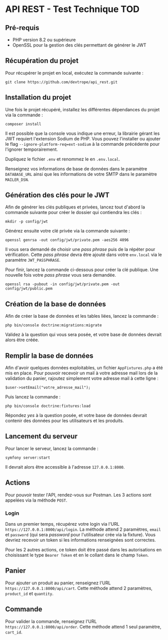 # API REST - Test Technique TOD

## Pré-requis

- PHP version 8.2 ou supérieure
- OpenSSL pour la gestion des clés permettant de générer le JWT

## Récupération du projet

Pour récupérer le projet en local, exécutez la commande suivante :

```
git clone https://github.com/devtrope/api_rest.git
```

## Installation du projet

Une fois le projet récupéré, installez les différentes dépendances du projet via la commande :

```
composer install
```

Il est possible que la console vous indique une erreur, la librairie gérant les JWT requiert l'extension Sodium de PHP. Vous pouvez l'installer ou ajouter le flag `--ignore-platform-req=ext-sodium` à la commande précédente pour l'ignorer temporairement.  

Dupliquez le fichier `.env` et renommez le en `.env.local`.

Renseignez vos informations de base de données dans le paramètre `DATABASE_URL` ainsi que les informations de votre SMTP dans le paramètre `MAILER_DSN`.

## Génération des clés pour le JWT

Afin de générer les clés publiques et privées, lancez tout d'abord la commande suivante pour créer le dossier qui contiendra les clés : 

```
mkdir -p config/jwt
```

Générez ensuite votre clé privée via la commande suivante :

```
openssl genrsa -out config/jwt/private.pem -aes256 4096
```

Il vous sera demandé de choisir une *pass phrase* puis de la répéter pour vérification. Cette *pass phrase* devra être ajouté dans votre `env.local` via le paramètre `JWT_PASSPHRASE`.

Pour finir, lancez la commande ci-dessous pour créer la clé publique. Une nouvelle fois votre *pass phrase* vous sera demandée.

```
openssl rsa -pubout -in config/jwt/private.pem -out config/jwt/public.pem
```

## Création de la base de données

Afin de créer la base de données et les tables liées, lancez la commande :

```
php bin/console doctrine:migrations:migrate
```

Validez à la question qui vous sera posée, et votre base de données devrait alors être créée.

## Remplir la base de données

Afin d'avoir quelques données exploitables, un fichier `AppFixtures.php` a été mis en place. Pour pouvoir recevoir un mail à votre adresse mail lors de la validation du panier, rajoutez simplement votre adresse mail à cette ligne :

```
$user->setEmail("votre_adresse_mail");
```

Puis lancez la commande :

```
php bin/console doctrine:fixtures:load
```

Répondez *yes* à la question posée, et votre base de données devrait contenir des données pour les utilisateurs et les produits.

## Lancement du serveur

Pour lancer le serveur, lancez la commande : 

```
symfony server:start
```

Il devrait alors être accessible à l'adresse `127.0.0.1:8000`.

## Actions

Pour pouvoir tester l'API, rendez-vous sur Postman. Les 3 actions sont appelées via la méthode `POST`.

### Login

Dans un premier temps, récupérez votre login via l'URL `https://127.0.0.1:8000/api/login`. La méthode attend 2 paramètres, `email` et `password` (qui sera *password* pour l'utilisateur crée via la fixture).
Vous devriez recevoir un token si les informations renseignées sont correctes.

Pour les 2 autres actions, ce token doit être passé dans les autorisations en choisissant le type `Bearer Token` et en le collant dans le champ `Token`.

## Panier

Pour ajouter un produit au panier, renseignez l'URL `https://127.0.0.1:8000/api/cart`. Cette méthode attend 2 paramètres, `product_id` et `quantity`.

## Commande

Pour valider la commande, renseignez l'URL `https://127.0.0.1:8000/api/order`. Cette méthode attend 1 seul paramètre, `cart_id`.